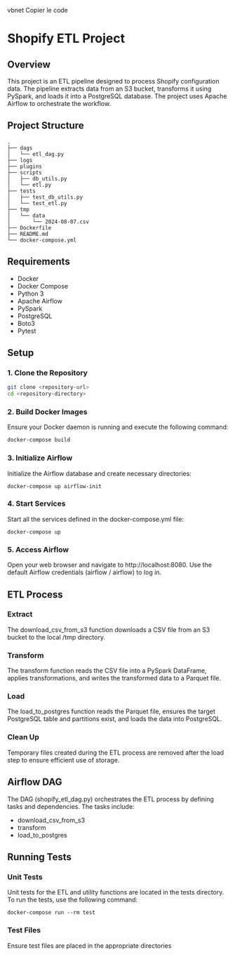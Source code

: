 vbnet
Copier le code
# Shopify ETL Project

## Overview

This project is an ETL pipeline designed to process Shopify configuration data. The pipeline extracts data from an S3 bucket, transforms it using PySpark, and loads it into a PostgreSQL database. The project uses Apache Airflow to orchestrate the workflow.

## Project Structure

    .
    ├── dags
    │   └── etl_dag.py
    ├── logs
    ├── plugins
    ├── scripts
    │   ├── db_utils.py
    │   └── etl.py
    ├── tests
    │   ├── test_db_utils.py
    │   └── test_etl.py
    ├── tmp
    │   └── data
    │       └── 2024-08-07.csv
    ├── Dockerfile
    ├── README.md
    └── docker-compose.yml




## Requirements

- Docker
- Docker Compose
- Python 3
- Apache Airflow
- PySpark
- PostgreSQL
- Boto3
- Pytest

## Setup

### 1. Clone the Repository

```bash
git clone <repository-url>
cd <repository-directory>
```

### 2. Build Docker Images
Ensure your Docker daemon is running and execute the following command:

```bash
docker-compose build
```

### 3. Initialize Airflow
Initialize the Airflow database and create necessary directories:

```
docker-compose up airflow-init
```
### 4. Start Services
Start all the services defined in the docker-compose.yml file:

```
docker-compose up
```
### 5. Access Airflow
Open your web browser and navigate to http://localhost:8080. Use the default Airflow credentials (airflow / airflow) to log in.

## ETL Process
### Extract
The download_csv_from_s3 function downloads a CSV file from an S3 bucket to the local /tmp directory.

### Transform
The transform function reads the CSV file into a PySpark DataFrame, applies transformations, and writes the transformed data to a Parquet file.

### Load
The load_to_postgres function reads the Parquet file, ensures the target PostgreSQL table and partitions exist, and loads the data into PostgreSQL.

### Clean Up
Temporary files created during the ETL process are removed after the load step to ensure efficient use of storage.

## Airflow DAG
The DAG (shopify_etl_dag.py) orchestrates the ETL process by defining tasks and dependencies. The tasks include:

- download_csv_from_s3
- transform
- load_to_postgres

## Running Tests
### Unit Tests
Unit tests for the ETL and utility functions are located in the tests directory. To run the tests, use the following command:

```
docker-compose run --rm test
```
### Test Files
Ensure test files are placed in the appropriate directories 